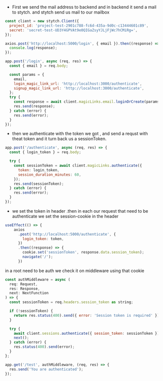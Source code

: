 - First we send the mail address to backend and in backend it send a mail to stytch. and stytch send us mail to our mailbox

```jsx
const client = new stytch.Client({
  project_id: 'project-test-2901c788-fc6d-435a-9d0c-c13444601c89',
  secret: 'secret-test-UD3Y4GPVAt9e0QIGaZsyYJLjFjWc7hCMiRg=',
});

axios.post('http://localhost:5000/login', { email }).then((response) => {
  console.log(response);
});

app.post('/login', async (req, res) => {
  const { email } = req.body;

  const params = {
    email,
    login_magic_link_url: 'http://localhost:3000/authenticate',
    signup_magic_link_url: 'http://localhost:3000/authenticate',
  };
  try {
    const response = await client.magicLinks.email.loginOrCreate(params);
    res.send(response);
  } catch (error) {
    res.send(error);
  }
});
```

- then we authenticate with the token we got , and send a requst with theat token and it turn back us a sessionToken.

```jsx
app.post('/authenticate', async (req, res) => {
  const { login_token } = req.body;

  try {
    const sessionToken = await client.magicLinks.authenticate({
      token: login_token,
      session_duration_minutes: 60,
    });
    res.send(sessionToken);
  } catch (error) {
    res.send(error);
  }
});
```

- we set the token in header .then in each our request that need to be authenticate we set the session-cookie in the header

```jsx
useEffect(() => {
    axios
      .post('http://localhost:5000/authenticate', {
        login_token: token,
      })
      .then((response) => {
        cookie.set('sessionToken', response.data.session_token);
        navigate('/');
      })

```

in a root need to be auth we check it on middleware using that cookie

```jsx
const authMiddleware = async (
  req: Request,
  res: Response,
  next: NextFunction
) => {
  const sessionToken = req.headers.session_token as string;

  if (!sessionToken) {
    return res.status(400).send({ error: 'Session token is required' });
  }

  try {
    await client.sessions.authenticate({ session_token: sessionToken });
    next();
  } catch (error) {
    res.status(400).send(error);
  }
};

app.get('/test', authMiddleware, (req, res) => {
  res.send('You are authenticated');
});
```
